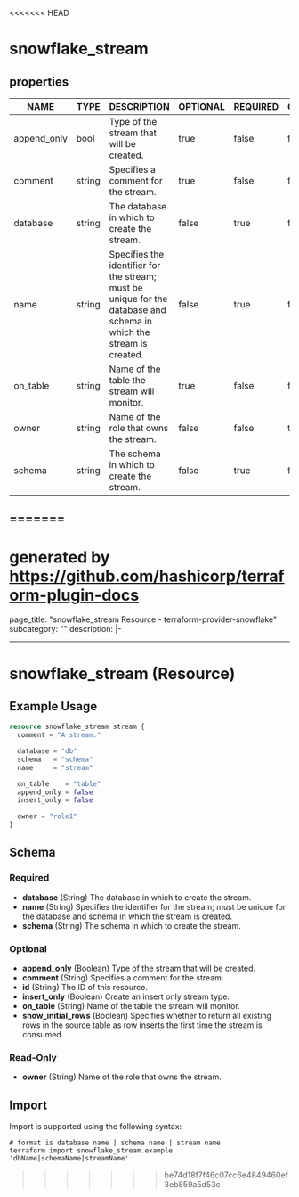 <<<<<<< HEAD

# snowflake_stream

<!-- These docs are auto-generated by code in ./docgen, run by with make docs. Manual edits will be overwritten. -->

## properties

|    NAME     |  TYPE  |                                                     DESCRIPTION                                                     | OPTIONAL | REQUIRED  | COMPUTED | DEFAULT |
|-------------|--------|---------------------------------------------------------------------------------------------------------------------|----------|-----------|----------|---------|
| append_only | bool   | Type of the stream that will be created.                                                                            | true     | false     | false    | false   |
| comment     | string | Specifies a comment for the stream.                                                                                 | true     | false     | false    |         |
| database    | string | The database in which to create the stream.                                                                         | false    | true      | false    |         |
| name        | string | Specifies the identifier for the stream; must be unique for the database and schema in which the stream is created. | false    | true      | false    |         |
| on_table    | string | Name of the table the stream will monitor.                                                                          | true     | false     | false    |         |
| owner       | string | Name of the role that owns the stream.                                                                              | false    | false     | true     |         |
| schema      | string | The schema in which to create the stream.                                                                           | false    | true      | false    |         |
=======
---
# generated by https://github.com/hashicorp/terraform-plugin-docs
page_title: "snowflake_stream Resource - terraform-provider-snowflake"
subcategory: ""
description: |-
  
---

# snowflake_stream (Resource)



## Example Usage

```terraform
resource snowflake_stream stream {
  comment = "A stream."

  database = "db"
  schema   = "schema"
  name     = "stream"

  on_table    = "table"
  append_only = false
  insert_only = false

  owner = "role1"
}
```

<!-- schema generated by tfplugindocs -->
## Schema

### Required

- **database** (String) The database in which to create the stream.
- **name** (String) Specifies the identifier for the stream; must be unique for the database and schema in which the stream is created.
- **schema** (String) The schema in which to create the stream.

### Optional

- **append_only** (Boolean) Type of the stream that will be created.
- **comment** (String) Specifies a comment for the stream.
- **id** (String) The ID of this resource.
- **insert_only** (Boolean) Create an insert only stream type.
- **on_table** (String) Name of the table the stream will monitor.
- **show_initial_rows** (Boolean) Specifies whether to return all existing rows in the source table as row inserts the first time the stream is consumed.

### Read-Only

- **owner** (String) Name of the role that owns the stream.

## Import

Import is supported using the following syntax:

```shell
# format is database name | schema name | stream name
terraform import snowflake_stream.example 'dbName|schemaName|streamName'
```
>>>>>>> be74d18f7f46c07cc6e4849460ef3eb859a5d53c
